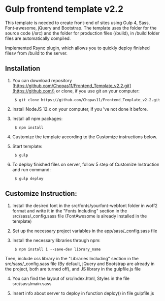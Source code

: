 ﻿Gulp frontend template v2.2
============================

This template is needed to create front-end of sites using Gulp 4, Sass, Font-awesome, jQuery and Bootstrap.
The template uses the folder for the source code (/src) and the folder for production files (/build),
in /build folder files are automatically compiled.

Implemented Rsync plugin, which allows you to quickly deploy finished filesv from /build to the server.

Installation
------------

1. You can download repository [https://github.com/Chopas11/Frontend_Template_v2.2.git](https://github.com/) or clone, if you use git an your computer:
      
        $ git clone https://github.com/Chopas11/Frontend_Template_v2.2.git
    
2. Install NodeJS 12.x on your computer, if you 've not done it before.
3. Install all npm packages:
      
        $ npm install


4. Customize the template according to the Customize instructions below.
5. Start template:
      
        $ gulp


6. To deploy finished files on server, follow 5 step of Customize Instruction and run command:
      
        $ gulp deploy


Customize Instruction:
----------------------

1. Install the desired font in the src/fonts/yourfont-webfont folder in woff2 format and write it in the "Fonts Including" section in the src/sass/_config.sass file (FontAwesome is already installed in the template)

2. Set up the necessary project variables in the app/sass/_config.sass file

3. Install the necessary libraries through npm:
      
        $ npm install i --save-dev library_name
      
Tnen, include css library in the "Libraries Including" section in the src/sass/_config.sass file (By default, jQuery and Bootstrap are already in the project, both are turned off), and JS library in the gulpfile.js file

4. You can find the layout of src/index.html, Styles in the file src/sass/main.sass

5. Insert info about server to deploy in function deploy() in file gulpfile.js
